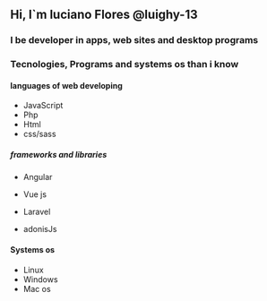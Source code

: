 ## Hi, I`m luciano Flores @luighy-13
### I be developer in apps, web sites and desktop programs

### Tecnologies, Programs and systems os than i know

#### languages of web developing
- JavaScript
- Php
- Html
- css/sass
##### frameworks and libraries
- Angular
- Vue js

- Laravel
- adonisJs

#### Systems os
- Linux
- Windows
- Mac os
